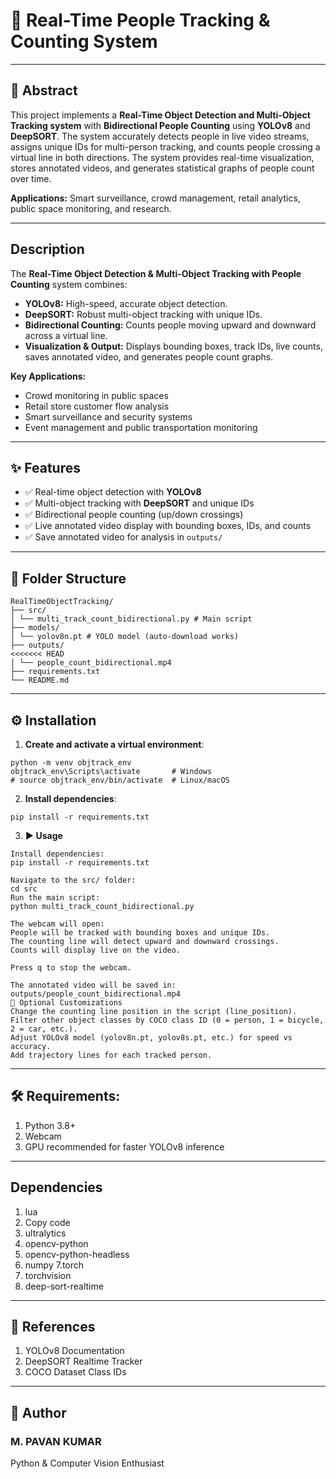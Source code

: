 # 🚀 Real-Time People Tracking & Counting System
---
## 📄 Abstract
This project implements a **Real-Time Object Detection and Multi-Object Tracking system** with **Bidirectional People Counting** using **YOLOv8** and **DeepSORT**. The system accurately detects people in live video streams, assigns unique IDs for multi-person tracking, and counts people crossing a virtual line in both directions. The system provides real-time visualization, stores annotated videos, and generates statistical graphs of people count over time.  

**Applications:**
Smart surveillance, crowd management, retail analytics, public space monitoring, and research.  

---
## **Description**
The **Real-Time Object Detection & Multi-Object Tracking with People Counting** system combines:  
- **YOLOv8:** High-speed, accurate object detection.  
- **DeepSORT:** Robust multi-object tracking with unique IDs.  
- **Bidirectional Counting:** Counts people moving upward and downward across a virtual line.  
- **Visualization & Output:** Displays bounding boxes, track IDs, live counts, saves annotated video, and generates people count graphs.  

**Key Applications:**  
- Crowd monitoring in public spaces  
- Retail store customer flow analysis  
- Smart surveillance and security systems  
- Event management and public transportation monitoring
---
## ✨ Features
- ✅ Real-time object detection with **YOLOv8**  
- ✅ Multi-object tracking with **DeepSORT** and unique IDs  
- ✅ Bidirectional people counting (up/down crossings)  
- ✅ Live annotated video display with bounding boxes, IDs, and counts  
- ✅ Save annotated video for analysis in `outputs/`  
 ---
## 📁 Folder Structure
```
RealTimeObjectTracking/
├── src/
│ └── multi_track_count_bidirectional.py # Main script
├── models/
│ └── yolov8n.pt # YOLO model (auto-download works)
├── outputs/
<<<<<<< HEAD
│ └── people_count_bidirectional.mp4
├── requirements.txt
└── README.md
```
---
## ⚙️ Installation
1. **Create and activate a virtual environment**:
```
python -m venv objtrack_env
objtrack_env\Scripts\activate       # Windows
# source objtrack_env/bin/activate  # Linux/macOS
```
2. **Install dependencies**:
```
pip install -r requirements.txt
```
3. **▶️ Usage**
```
Install dependencies:
pip install -r requirements.txt

Navigate to the src/ folder:
cd src
Run the main script:
python multi_track_count_bidirectional.py

The webcam will open:
People will be tracked with bounding boxes and unique IDs.
The counting line will detect upward and downward crossings.
Counts will display live on the video.

Press q to stop the webcam.

The annotated video will be saved in:
outputs/people_count_bidirectional.mp4
🔧 Optional Customizations
Change the counting line position in the script (line_position).
Filter other object classes by COCO class ID (0 = person, 1 = bicycle, 2 = car, etc.).
Adjust YOLOv8 model (yolov8n.pt, yolov8s.pt, etc.) for speed vs accuracy.
Add trajectory lines for each tracked person.
```
---
## **🛠 Requirements:**
1. Python 3.8+
2. Webcam
3. GPU recommended for faster YOLOv8 inference
---
## **Dependencies**
1. lua
2. Copy code
3. ultralytics
4. opencv-python
5. opencv-python-headless
6. numpy
7.torch
8. torchvision
9. deep-sort-realtime
---
## **🔗 References**
1. YOLOv8 Documentation
2. DeepSORT Realtime Tracker
3. COCO Dataset Class IDs
---
## 👤 Author
### M. PAVAN KUMAR
Python & Computer Vision Enthusiast
